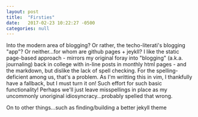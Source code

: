 ```yaml
---
layout: post
title:  "Firsties"
date:   2017-02-23 10:22:27 -0500
categories: null
---
```


Into the modern area of blogging? Or rather, the techo-literati's blogging "app"? Or neither...for whom are github pages + jeykll? I like the static page-based approach - mirrors my original foray into "blogging" (a.k.a. journaling) back in college with in-line posts in monthly html pages - and the markdown, but dislike the lack of spell checking. For the spelling-deficient among us, that's a problem. As I'm writting this in vim, I thankfully have a fallback, but I must turn it on! Such effort for such basic functionality! Perhaps we'll just leave misspellings in place as my uncommonly unoriginal idiosyncracy...probably spelled that wrong.

On to other things...such as finding/building a better jekyll theme
